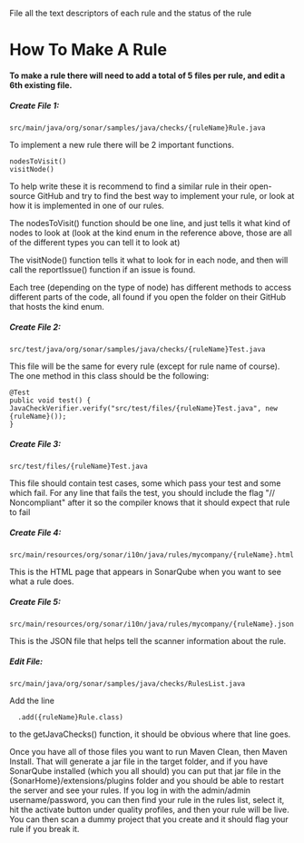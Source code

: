 File all the text descriptors of each rule and the status of the rule

# How To Make A Rule

#### To make a rule there will need to add a total of 5 files per rule, and edit a 6th existing file.

##### Create File 1: 
```
src/main/java/org/sonar/samples/java/checks/{ruleName}Rule.java
```
To implement a new rule there will be 2 important functions.  

```
nodesToVisit()
visitNode()
```

To help write these it is recommend to find a similar rule in their open-source GitHub and try to find the best way to implement your rule, or look at how it is implemented in one of our rules.

The nodesToVisit() function should be one line, and just tells it what kind of nodes to look at (look at the kind enum in the reference above, those are all of the different types you can tell it to look at)

The visitNode() function tells it what to look for in each node, and then will call the reportIssue() function if an issue is found.  

Each tree (depending on the type of node) has different methods to access different parts of the code, all found if you open the folder on their GitHub that hosts the kind enum.

##### Create File 2: 

```
src/test/java/org/sonar/samples/java/checks/{ruleName}Test.java
```

This file will be the same for every rule (except for rule name of course).  The one method in this class should be the following:
```
@Test
public void test() {
JavaCheckVerifier.verify("src/test/files/{ruleName}Test.java", new {ruleName}());
}
```
##### Create File 3: 
```
src/test/files/{ruleName}Test.java
```
This file should contain test cases, some which pass your test and some which fail.  For any line that fails the test, you should include the flag "// Noncompliant" after it so the compiler knows that it should expect that rule to fail

##### Create File 4: 
```
src/main/resources/org/sonar/i10n/java/rules/mycompany/{ruleName}.html
```
This is the HTML page that appears in SonarQube when you want to see what a rule does. 

##### Create File 5: 
```
src/main/resources/org/sonar/i10n/java/rules/mycompany/{ruleName}.json
```
This is the JSON file that helps tell the scanner information about the rule.  

##### Edit File: 
```
src/main/java/org/sonar/samples/java/checks/RulesList.java
```
Add the line 
```
  .add({ruleName}Rule.class)
```

to the getJavaChecks() function, it should be obvious where that line goes.

Once you have all of those files you want to run Maven Clean, then Maven Install.  That will generate a jar file in the target folder, and if you have SonarQube installed (which you all should) you can put that jar file in the {SonarHome}/extensions/plugins folder and you should be able to restart the server and see your rules.  If you log in with the admin/admin username/password, you can then find your rule in the rules list, select it, hit the activate button under quality profiles, and then your rule will be live.  You can then scan a dummy project that you create and it should flag your rule if you break it.
